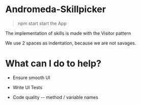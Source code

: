 # Andromeda-Skillpicker

> npm start
start the App

The implementation of skills is made with the Visitor pattern

We use 2 spaces as indentation, because we are not savages.

# What can I do to help?
- Ensure smooth UI
- Write UI Tests

- Code quality
-- method / variable names
